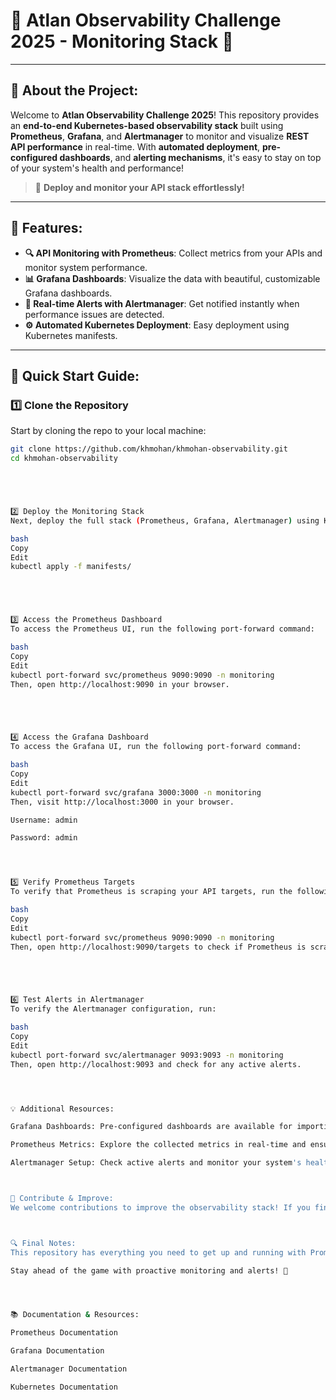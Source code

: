 # 🌟 **Atlan Observability Challenge 2025 - Monitoring Stack 🚀**

---

## **📄 About the Project:**

Welcome to **Atlan Observability Challenge 2025**! This repository provides an **end-to-end Kubernetes-based observability stack** built using **Prometheus**, **Grafana**, and **Alertmanager** to monitor and visualize **REST API performance** in real-time. With **automated deployment**, **pre-configured dashboards**, and **alerting mechanisms**, it's easy to stay on top of your system's health and performance!

> 🚀 **Deploy and monitor your API stack effortlessly!**

---

## **🔧 Features:**

- **🔍 API Monitoring with Prometheus**: Collect metrics from your APIs and monitor system performance.
- **📊 Grafana Dashboards**: Visualize the data with beautiful, customizable Grafana dashboards.
- **🚨 Real-time Alerts with Alertmanager**: Get notified instantly when performance issues are detected.
- **⚙️ Automated Kubernetes Deployment**: Easy deployment using Kubernetes manifests.

---

## **🚀 Quick Start Guide:**

### **1️⃣ Clone the Repository**

Start by cloning the repo to your local machine:

```bash
git clone https://github.com/khmohan/khmohan-observability.git
cd khmohan-observability





2️⃣ Deploy the Monitoring Stack
Next, deploy the full stack (Prometheus, Grafana, Alertmanager) using Kubernetes manifests:

bash
Copy
Edit
kubectl apply -f manifests/





3️⃣ Access the Prometheus Dashboard
To access the Prometheus UI, run the following port-forward command:

bash
Copy
Edit
kubectl port-forward svc/prometheus 9090:9090 -n monitoring
Then, open http://localhost:9090 in your browser.





4️⃣ Access the Grafana Dashboard
To access the Grafana UI, run the following port-forward command:

bash
Copy
Edit
kubectl port-forward svc/grafana 3000:3000 -n monitoring
Then, visit http://localhost:3000 in your browser.

Username: admin

Password: admin




5️⃣ Verify Prometheus Targets
To verify that Prometheus is scraping your API targets, run the following:

bash
Copy
Edit
kubectl port-forward svc/prometheus 9090:9090 -n monitoring
Then, open http://localhost:9090/targets to check if Prometheus is scraping your API.





6️⃣ Test Alerts in Alertmanager
To verify the Alertmanager configuration, run:

bash
Copy
Edit
kubectl port-forward svc/alertmanager 9093:9093 -n monitoring
Then, open http://localhost:9093 and check for any active alerts.




💡 Additional Resources:

Grafana Dashboards: Pre-configured dashboards are available for importing into Grafana.

Prometheus Metrics: Explore the collected metrics in real-time and ensure API health.

Alertmanager Setup: Check active alerts and monitor your system's health status.



💬 Contribute & Improve:
We welcome contributions to improve the observability stack! If you find bugs or have suggestions, feel free to fork the repository and create a pull request. Your contributions are highly appreciated!



🔍 Final Notes:
This repository has everything you need to get up and running with Prometheus, Grafana, and Alertmanager to monitor your REST API performance. It's easy to set up, flexible, and ready to be used for any microservices-based infrastructure.

Stay ahead of the game with proactive monitoring and alerts! 🚀




📚 Documentation & Resources:

Prometheus Documentation

Grafana Documentation

Alertmanager Documentation

Kubernetes Documentation
